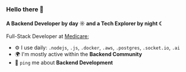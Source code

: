 ### Hello there 👋

#### A Backend Developer by day ☼ and a Tech Explorer by night ☾

Full-Stack Developer at [Medicare](https://hellomentor.in/);<br>

- ⚙️ I use daily: `.nodejs`, `.js`, `.docker`, `.aws`, `.postgres`, `.socket.io`, `.ai`
- 🌍 I'm mostly active within the **Backend Community**
- 💬 `ping` me about **Backend Development**
